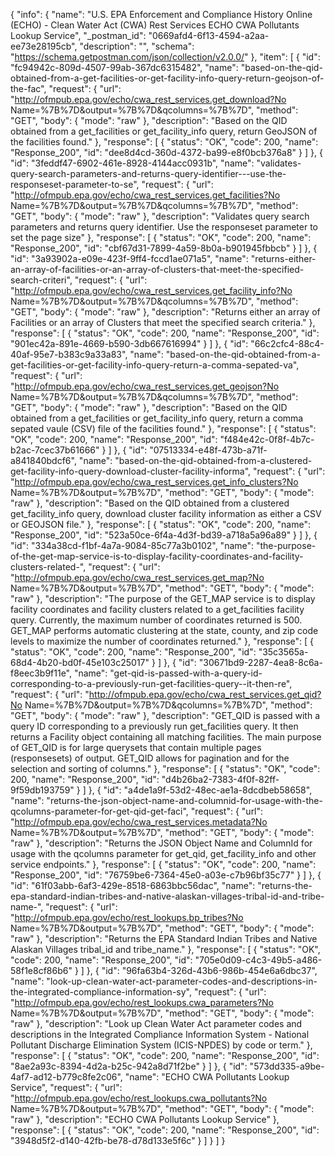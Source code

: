 {
  "info": {
    "name": "U.S. EPA Enforcement and Compliance History Online (ECHO) - Clean Water Act (CWA) Rest Services ECHO CWA Pollutants Lookup Service",
    "_postman_id": "0669afd4-6f13-4594-a2aa-ee73e28195cb",
    "description": "",
    "schema": "https://schema.getpostman.com/json/collection/v2.0.0/"
  },
  "item": [
    {
      "id": "fc94942c-809d-4507-99ab-367dc6315482",
      "name": "based-on-the-qid-obtained-from-a-get-facilities-or-get-facility-info-query-return-geojson-of-the-fac",
      "request": {
        "url": "http://ofmpub.epa.gov/echo/cwa_rest_services.get_download?No Name=%7B%7D&output=%7B%7D&qcolumns=%7B%7D",
        "method": "GET",
        "body": {
          "mode": "raw"
        },
        "description": "Based on the QID obtained from a get_facilities or get_facility_info query, return GeoJSON of the facilities found."
      },
      "response": [
        {
          "status": "OK",
          "code": 200,
          "name": "Response_200",
          "id": "dee8d4cd-360d-4372-ba99-e8f0bcb376a8"
        }
      ]
    },
    {
      "id": "3feddf47-6902-461e-8928-4144acc0931b",
      "name": "validates-query-search-parameters-and-returns-query-identifier---use-the-responseset-parameter-to-se",
      "request": {
        "url": "http://ofmpub.epa.gov/echo/cwa_rest_services.get_facilities?No Name=%7B%7D&output=%7B%7D&qcolumns=%7B%7D",
        "method": "GET",
        "body": {
          "mode": "raw"
        },
        "description": "Validates query search parameters and returns query identifier.  Use the responseset parameter to set the page size"
      },
      "response": [
        {
          "status": "OK",
          "code": 200,
          "name": "Response_200",
          "id": "cbf67d31-7899-4a59-8b0a-b901945fbbcb"
        }
      ]
    },
    {
      "id": "3a93902a-e09e-423f-9ff4-fccd1ae071a5",
      "name": "returns-either-an-array-of-facilities-or-an-array-of-clusters-that-meet-the-specified-search-criteri",
      "request": {
        "url": "http://ofmpub.epa.gov/echo/cwa_rest_services.get_facility_info?No Name=%7B%7D&output=%7B%7D&qcolumns=%7B%7D",
        "method": "GET",
        "body": {
          "mode": "raw"
        },
        "description": "Returns either an array of Facilities or an array of Clusters that meet the specified search criteria."
      },
      "response": [
        {
          "status": "OK",
          "code": 200,
          "name": "Response_200",
          "id": "901ec42a-891e-4669-b590-3db667616994"
        }
      ]
    },
    {
      "id": "66c2cfc4-88c4-40af-95e7-b383c9a33a83",
      "name": "based-on-the-qid-obtained-from-a-get-facilities-or-get-facility-info-query-return-a-comma-sepated-va",
      "request": {
        "url": "http://ofmpub.epa.gov/echo/cwa_rest_services.get_geojson?No Name=%7B%7D&output=%7B%7D&qcolumns=%7B%7D",
        "method": "GET",
        "body": {
          "mode": "raw"
        },
        "description": "Based on the QID obtained from a get_facilities or get_facility_info query, return a comma sepated vaule (CSV) file of the facilities found."
      },
      "response": [
        {
          "status": "OK",
          "code": 200,
          "name": "Response_200",
          "id": "f484e42c-0f8f-4b7c-b2ac-7cec37b61666"
        }
      ]
    },
    {
      "id": "07513334-e48f-473b-a71f-a841840bdcf6",
      "name": "based-on-the-qid-obtained-from-a-clustered-get-facility-info-query-download-cluster-facility-informa",
      "request": {
        "url": "http://ofmpub.epa.gov/echo/cwa_rest_services.get_info_clusters?No Name=%7B%7D&output=%7B%7D",
        "method": "GET",
        "body": {
          "mode": "raw"
        },
        "description": "Based on the QID obtained from a clustered get_facility_info query, download cluster facility information as either a CSV or GEOJSON file."
      },
      "response": [
        {
          "status": "OK",
          "code": 200,
          "name": "Response_200",
          "id": "523a50ce-6f4a-4d3f-bd39-a718a5a96a89"
        }
      ]
    },
    {
      "id": "334a38cd-f1bf-4a7a-9084-85c77a3b0102",
      "name": "the-purpose-of-the-get-map-service-is-to-display-facility-coordinates-and-facility-clusters-related-",
      "request": {
        "url": "http://ofmpub.epa.gov/echo/cwa_rest_services.get_map?No Name=%7B%7D&output=%7B%7D",
        "method": "GET",
        "body": {
          "mode": "raw"
        },
        "description": "The purpose of the GET_MAP service is to display facility coordinates and facility clusters related to a get_facilities facility query. Currently, the maximum number of coordinates returned is 500. GET_MAP performs automatic clustering at the state, county, and zip code levels to maximize the number of coordinates returned."
      },
      "response": [
        {
          "status": "OK",
          "code": 200,
          "name": "Response_200",
          "id": "35c3565a-68d4-4b20-bd0f-45e103c25017"
        }
      ]
    },
    {
      "id": "30671bd9-2287-4ea8-8c6a-f8eec3b9f11e",
      "name": "get-qid-is-passed-with-a-query-id-corresponding-to-a-previously-run-get-facilities-query--it-then-re",
      "request": {
        "url": "http://ofmpub.epa.gov/echo/cwa_rest_services.get_qid?No Name=%7B%7D&output=%7B%7D&qcolumns=%7B%7D",
        "method": "GET",
        "body": {
          "mode": "raw"
        },
        "description": "GET_QID is passed with a query ID corresponding to a previously run get_facilities query. It then returns a Facility object containing all matching facilities. The main purpose of GET_QID is for large querysets that contain multiple pages (responsesets) of output. GET_QID allows for pagination and for the selection and sorting of columns."
      },
      "response": [
        {
          "status": "OK",
          "code": 200,
          "name": "Response_200",
          "id": "d4b26ba2-7383-4f0f-82ff-9f59db193759"
        }
      ]
    },
    {
      "id": "a4de1a9f-53d2-48ec-ae1a-8dcdbeb58658",
      "name": "returns-the-json-object-name-and-columnid-for-usage-with-the-qcolumns-parameter-for-get-qid-get-faci",
      "request": {
        "url": "http://ofmpub.epa.gov/echo/cwa_rest_services.metadata?No Name=%7B%7D&output=%7B%7D",
        "method": "GET",
        "body": {
          "mode": "raw"
        },
        "description": "Returns the JSON Object Name and ColumnId for usage with the qcolumns parameter for get_qid, get_facility_info and other service endpoints."
      },
      "response": [
        {
          "status": "OK",
          "code": 200,
          "name": "Response_200",
          "id": "76759be6-7364-45e0-a03e-c7b96bf35c77"
        }
      ]
    },
    {
      "id": "61f03abb-6af3-429e-8518-6863bbc56dac",
      "name": "returns-the-epa-standard-indian-tribes-and-native-alaskan-villages-tribal-id-and-tribe-name-",
      "request": {
        "url": "http://ofmpub.epa.gov/echo/rest_lookups.bp_tribes?No Name=%7B%7D&output=%7B%7D",
        "method": "GET",
        "body": {
          "mode": "raw"
        },
        "description": "Returns the EPA Standard Indian Tribes and Native Alaskan Villages tribal_id and tribe_name."
      },
      "response": [
        {
          "status": "OK",
          "code": 200,
          "name": "Response_200",
          "id": "705e0d09-c4c3-49b5-a486-58f1e8cf86b6"
        }
      ]
    },
    {
      "id": "96fa63b4-326d-43b6-986b-454e6a6dbc37",
      "name": "look-up-clean-water-act-parameter-codes-and-descriptions-in-the-integrated-compliance-information-sy",
      "request": {
        "url": "http://ofmpub.epa.gov/echo/rest_lookups.cwa_parameters?No Name=%7B%7D&output=%7B%7D",
        "method": "GET",
        "body": {
          "mode": "raw"
        },
        "description": "Look up Clean Water Act parameter codes and descriptions in the Integrated Compliance Information System - National Pollutant Discharge Elimination System (ICIS-NPDES) by code or term."
      },
      "response": [
        {
          "status": "OK",
          "code": 200,
          "name": "Response_200",
          "id": "8ae2a93c-8394-4d2a-b25c-942a8d71f2be"
        }
      ]
    },
    {
      "id": "573dd335-a9be-4af7-ad12-b779c8fe2c06",
      "name": "ECHO CWA Pollutants Lookup Service",
      "request": {
        "url": "http://ofmpub.epa.gov/echo/rest_lookups.cwa_pollutants?No Name=%7B%7D&output=%7B%7D",
        "method": "GET",
        "body": {
          "mode": "raw"
        },
        "description": "ECHO CWA Pollutants Lookup Service"
      },
      "response": [
        {
          "status": "OK",
          "code": 200,
          "name": "Response_200",
          "id": "3948d5f2-d140-42fb-be78-d78d133e5f6c"
        }
      ]
    }
  ]
}